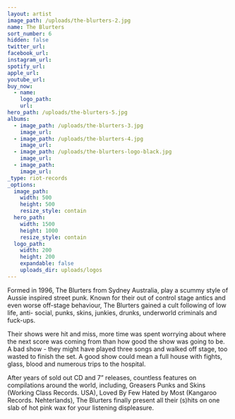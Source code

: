 ```yaml
---
layout: artist
image_path: /uploads/the-blurters-2.jpg
name: The Blurters
sort_number: 6
hidden: false
twitter_url:
facebook_url:
instagram_url:
spotify_url:
apple_url:
youtube_url:
buy_now:
  - name:
    logo_path:
    url:
hero_path: /uploads/the-blurters-5.jpg
albums:
  - image_path: /uploads/the-blurters-3.jpg
    image_url:
  - image_path: /uploads/the-blurters-4.jpg
    image_url:
  - image_path: /uploads/the-blurters-logo-black.jpg
    image_url:
  - image_path:
    image_url:
_type: riot-records
_options:
  image_path:
    width: 500
    height: 500
    resize_style: contain
  hero_path:
    width: 1500
    height: 1000
    resize_style: contain
  logo_path:
    width: 200
    height: 200
    expandable: false
    uploads_dir: uploads/logos
---
```


Formed in 1996, The Blurters from Sydney Australia, play a scummy style of Aussie inspired street punk. Known for their out of control stage antics and even worse off-stage behaviour, The Blurters gained a cult following of low life, anti- social, punks, skins, junkies, drunks, underworld criminals and fuck-ups.

Their shows were hit and miss, more time was spent worrying about where the next score was coming from than how good the show was going to be. A bad show - they might have played three songs and walked off stage, too wasted to finish the set. A good show could mean a full house with fights, glass, blood and numerous trips to the hospital.&nbsp;

After years of sold out CD and 7” releases, countless features on compilations around the world, including, Greasers Punks and Skins (Working Class Records. USA), Loved By Few Hated by Most (Kangaroo Records. Nehterlands), The Blurters finally present all their (s)hits on one slab of hot pink wax for your listening displeasure.